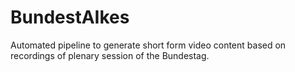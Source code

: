 # BundestAIkes
Automated pipeline to generate short form video content based on recordings of plenary session of the Bundestag.
